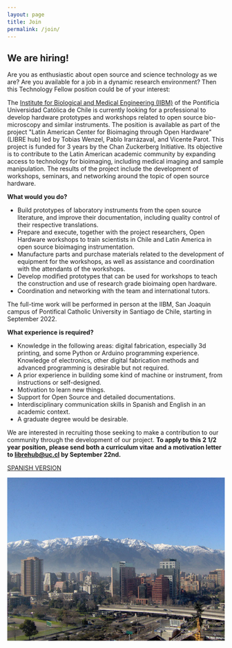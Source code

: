```yaml
---
layout: page
title: Join
permalink: /join/
---
```


## We are hiring!

Are you as enthusiastic about open source and science technology as we are? Are you available for a job in a dynamic research environment? Then this Technology Fellow position could be of your interest:

The [Institute for Biological and Medical Engineering (IIBM)](https://ingenieriabiologicaymedica.uc.cl/en/) of the Pontificia Universidad Católica de Chile is currently looking for a professional to develop hardware prototypes and workshops related to open source bio-microscopy and similar instruments. The position is available as part of the project "Latin American Center for Bioimaging through Open Hardware" (LIBRE hub) led by Tobias Wenzel, Pablo Irarrázaval, and Vicente Parot. This project is funded for 3 years by the Chan Zuckerberg Initiative. Its objective is to contribute to the Latin American academic community by expanding access to technology for bioimaging, including medical imaging and sample manipulation. The results of the project include the development of workshops, seminars, and networking around the topic of open source hardware.

**What would you do?**
- Build prototypes of laboratory instruments from the open source literature, and improve their documentation, including quality control of their respective translations.
- Prepare and execute, together with the project researchers, Open Hardware workshops to train scientists in Chile and Latin America in open source bioimaging instrumentation.
- Manufacture parts and purchase materials related to the development of equipment for the workshops, as well as assistance and coordination with the attendants of the
workshops.
- Develop modified prototypes that can be used for workshops to teach the construction and use of research grade bioimaing open hardware.
- Coordination and networking with the team and international tutors.

The full-time work will be performed in person at the IIBM, San Joaquin campus of Pontifical Catholic University in Santiago de Chile, starting in September 2022.

**What experience is required?**
- Knowledge in the following areas: digital fabrication, especially 3d printing, and some Python or Arduino programming experience. Knowledge of electronics, other digital fabrication methods and advanced programming is desirable but not required.
- A prior experience in building some kind of machine or instrument, from instructions or self-designed.
- Motivation to learn new things.
- Support for Open Source and detailed documentations.
- Interdisciplinary communication skills in Spanish and English in an academic context.
- A graduate degree would be desirable.

We are interested in recruiting those seeking to make a contribution to our community through the development of our project. **To apply to this 2 1/2 year position, please send both a curriculum vitae and a motivation letter to librehub@uc.cl by September 22nd.**

[SPANISH VERSION](https://www.dropbox.com/s/dtexixr8bliuxap/Convocatoria%20Technology%20Fellow_24.08.22.docx.pdf?dl=0)

<div>
    <img class="marginauto" src="/images/others/mountain_chile.jpg" alt="centered image" />
</div>
